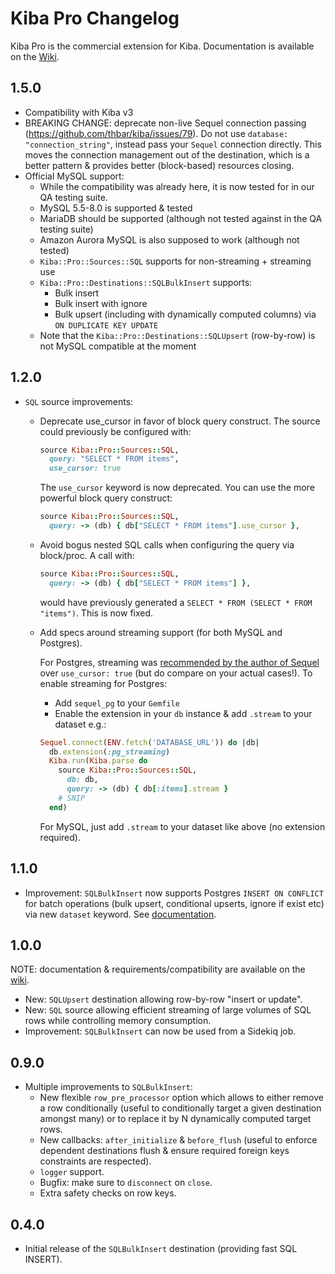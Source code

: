 Kiba Pro Changelog
==================

Kiba Pro is the commercial extension for Kiba. Documentation is available on the [Wiki](https://github.com/thbar/kiba/wiki).

1.5.0
-----

- Compatibility with Kiba v3
- BREAKING CHANGE: deprecate non-live Sequel connection passing (https://github.com/thbar/kiba/issues/79). Do not use `database: "connection_string"`, instead pass your `Sequel` connection directly. This moves the connection management out of the destination, which is a better pattern & provides better (block-based) resources closing.
- Official MySQL support:
  - While the compatibility was already here, it is now tested for in our QA testing suite.
  - MySQL 5.5-8.0 is supported & tested
  - MariaDB should be supported (although not tested against in the QA testing suite)
  - Amazon Aurora MySQL is also supposed to work (although not tested)
  - `Kiba::Pro::Sources::SQL` supports for non-streaming + streaming use
  - `Kiba::Pro::Destinations::SQLBulkInsert` supports:
    - Bulk insert
    - Bulk insert with ignore
    - Bulk upsert (including with dynamically computed columns) via `ON DUPLICATE KEY UPDATE`
  - Note that the `Kiba::Pro::Destinations::SQLUpsert` (row-by-row) is not MySQL compatible at the moment

1.2.0
-----

- `SQL` source improvements:
  - Deprecate use_cursor in favor of block query construct. The source could previously be configured with:

    ```ruby
    source Kiba::Pro::Sources::SQL,
      query: "SELECT * FROM items",
      use_cursor: true
    ```

    The `use_cursor` keyword is now deprecated. You can use the more powerful block query construct:

    ```ruby
    source Kiba::Pro::Sources::SQL,
      query: -> (db) { db["SELECT * FROM items"].use_cursor },
    ```

  - Avoid bogus nested SQL calls when configuring the query via block/proc. A call with:
  
    ```ruby
    source Kiba::Pro::Sources::SQL,
      query: -> (db) { db["SELECT * FROM items"] },
    ```
    
    would have previously generated a `SELECT * FROM (SELECT * FROM "items")`. This is now fixed.

  - Add specs around streaming support (for both MySQL and Postgres).
  
    For Postgres, streaming was [recommended by the author of Sequel](https://groups.google.com/d/msg/sequel-talk/olznPcmEf8M/hd5Ris0pYNwJ) over `use_cursor: true` (but do compare on your actual cases!). To enable streaming for Postgres:
    - Add `sequel_pg` to your `Gemfile`
    - Enable the extension in your `db` instance & add `.stream` to your dataset e.g.:
    
    ```ruby
    Sequel.connect(ENV.fetch('DATABASE_URL')) do |db|
      db.extension(:pg_streaming)
      Kiba.run(Kiba.parse do
        source Kiba::Pro::Sources::SQL,
          db: db,
          query: -> (db) { db[:items].stream }
        # SNIP
      end)
    ```
    
    For MySQL, just add `.stream` to your dataset like above (no extension required).

1.1.0
-----

- Improvement: `SQLBulkInsert` now supports Postgres `INSERT ON CONFLICT` for batch operations (bulk upsert, conditional upserts, ignore if exist etc) via new `dataset` keyword. See [documentation](https://github.com/thbar/kiba/wiki/SQL-Bulk-Insert-Destination).

1.0.0
-----

NOTE: documentation & requirements/compatibility are available on the [wiki](https://github.com/thbar/kiba/wiki).

- New: `SQLUpsert` destination allowing row-by-row "insert or update".
- New: `SQL` source allowing efficient streaming of large volumes of SQL rows while controlling memory consumption.
- Improvement: `SQLBulkInsert` can now be used from a Sidekiq job.

0.9.0
-----

- Multiple improvements to `SQLBulkInsert`:
  - New flexible `row_pre_processor` option which allows to either remove a row conditionally (useful to conditionally target a given destination amongst many) or to replace it by N dynamically computed target rows.
  - New callbacks: `after_initialize` & `before_flush` (useful to enforce dependent destinations flush & ensure required foreign keys constraints are respected).
  - `logger` support.
  - Bugfix: make sure to `disconnect` on `close`.
  - Extra safety checks on row keys.

0.4.0
-----

- Initial release of the `SQLBulkInsert` destination (providing fast SQL INSERT).
